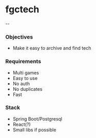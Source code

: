 # fgctech

--

### Objectives

- Make it easy to archive and find tech


### Requirements

- Multi games
- Easy to use
- No auth
- No duplicates
- Fast

### Stack

- Spring Boot/Postgresql
- React(?)
- Small libs if possible